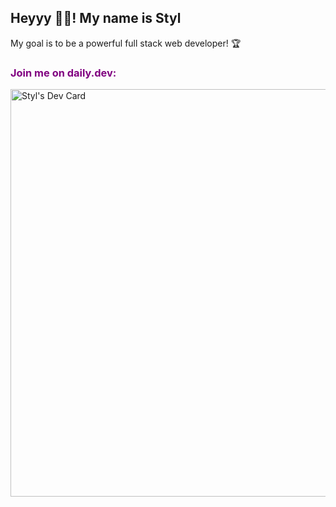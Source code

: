 <hgroup>
<h2>Heyyy 👋🏼! My name is Styl</h1>
<p>My goal is to be a powerful full stack web developer! 🏆</p>
</hgroup>

<h3 style="color: purple">Join me on daily.dev:</h3>
<a href="https://app.daily.dev/styl"><img src="https://api.daily.dev/devcards/v2/lyF4WBTvWMqO0vlNKBCi6.png?type=wide&r=0hf" width="652" alt="Styl's Dev Card"/></a>
